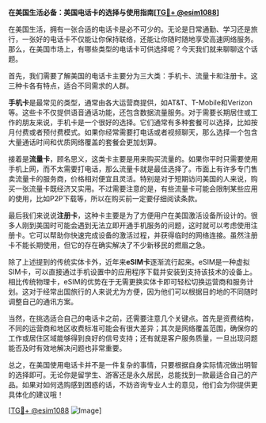 **在美国生活必备：美国电话卡的选择与使用指南[[TG💪+ @esim1088](https://t.me/s/esim1088)]**

在美国生活，拥有一张合适的电话卡是必不可少的。无论是日常通勤、学习还是旅行，一张好的电话卡不仅能让你保持联络，还能让你随时随地享受高速网络服务。那么，在美国市场上，有哪些类型的电话卡可供选择呢？今天我们就来聊聊这个话题。

首先，我们需要了解美国的电话卡主要分为三大类：手机卡、流量卡和注册卡。这三种卡各有特点，适合不同需求的人群。

**手机卡**是最常见的类型，通常由各大运营商提供，如AT&T、T-Mobile和Verizon等。这些卡不仅提供语音通话功能，还包含数据流量服务。对于需要长期居住或工作的朋友来说，手机卡是一个很好的选择。它们通常有多种套餐可以选择，比如按月付费或者预付费模式。如果你经常需要打电话或者视频聊天，那么选择一个包含大量通话时间和优质网络覆盖的套餐会更加划算。

接着是**流量卡**，顾名思义，这类卡主要是用来购买流量的。如果你平时只需要使用手机上网，而不太需要打电话，那么流量卡就是最佳选择了。市面上有许多专门售卖流量卡的服务商，价格相对便宜且灵活。特别是对于短期访问美国的人来说，购买一张流量卡既经济又实用。不过需要注意的是，有些流量卡可能会限制某些应用的使用，比如P2P下载等，所以在购买前一定要仔细阅读条款。

最后我们来说说**注册卡**，这种卡主要是为了方便用户在美国激活设备所设计的。很多人刚到美国时可能会遇到无法立即开通手机服务的问题，这时就可以考虑使用注册卡。它可以帮助你快速完成设备的激活过程，并获得临时的网络连接。虽然注册卡不能长期使用，但它的存在确实解决了不少新移民的燃眉之急。

除了上述提到的传统实体卡外，近年来**eSIM卡**逐渐流行起来。eSIM是一种虚拟SIM卡，可以直接通过手机设置中的应用程序下载并安装到支持该技术的设备上。相比传统物理卡，eSIM的优势在于无需更换实体卡即可轻松切换运营商和服务计划。这对于经常出国旅行的人来说尤为方便，因为他们可以根据目的地的不同随时调整自己的通讯方案。

当然，在挑选适合自己的电话卡之前，还需要注意几个关键点。首先是资费结构，不同的运营商和地区收费标准可能会有很大差异；其次是网络覆盖范围，确保你的工作或居住区域能够得到良好的信号支持；还有就是客户服务质量，一旦出现问题能否及时有效地解决问题也非常重要。

总之，在美国使用电话卡并不是一件复杂的事情，只要根据自身实际情况做出明智的选择即可。无论你是留学生、游客还是永久居民，总能找到一款最适合自己的产品。如果对如何选购感到困惑的话，不妨咨询专业人士的意见，他们会为你提供更具体化的建议哦！

[[TG💪+ @esim1088](https://t.me/s/esim1088) ![Image](https://i.postimg.cc/4NQfJmqS/Snipaste-2025-05-13-00-14-12.png)]